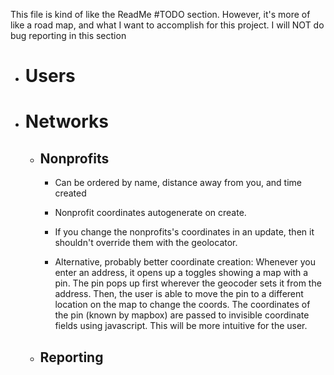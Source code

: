 This file is kind of like the ReadMe #TODO section. However, it's more of like a road map, and what I want to accomplish for this project.
I will NOT do bug reporting in this section

* # Users
* # Networks
	* ## Nonprofits
		* Can be ordered by name, distance away from you, and time created
		* Nonprofit coordinates autogenerate on create.
		* If you change the nonprofits's coordinates in an update, then it shouldn't override them with the geolocator.

		* Alternative, probably better coordinate creation:
			Whenever you enter an address, it opens up a toggles showing a map with a pin. The pin pops up first wherever the geocoder sets it from the address. Then, the user is able to move the pin to a different location on the map to change the coords. The coordinates of the pin (known by mapbox) are passed to invisible coordinate fields using javascript. This will be more intuitive for the user.
	* ## Reporting
